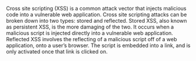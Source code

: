 Cross site scripting (XSS) is a common attack vector that injects malicious code into a vulnerable web application.
Cross site scripting attacks can be broken down into two types: stored and reflected.
Stored XSS, also known as persistent XSS, is the more damaging of the two. It occurs when a malicious script is injected directly into a vulnerable web application.
Reflected XSS involves the reflecting of a malicious script off of a web application, onto a user’s browser. The script is embedded into a link, and is only activated once that link is clicked on.